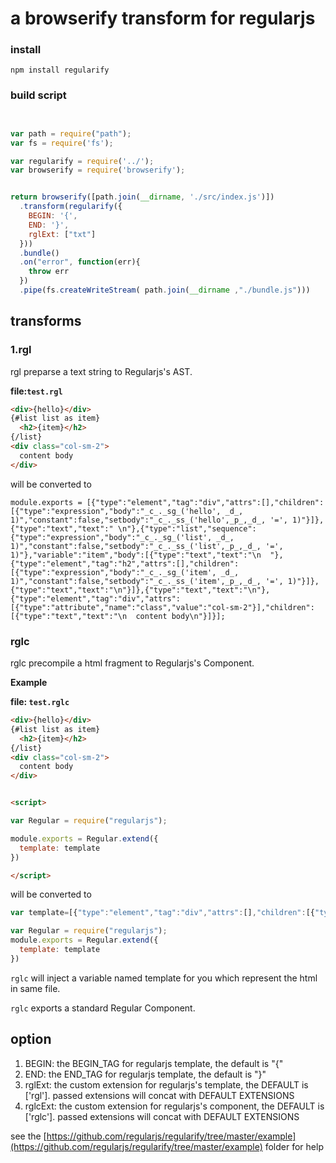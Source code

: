 # a browserify transform for regularjs



### install

`npm install regularify`

### build script

```javascript


var path = require("path");
var fs = require('fs');

var regularify = require('../');
var browserify = require('browserify');


return browserify([path.join(__dirname, './src/index.js')])
  .transform(regularify({
    BEGIN: '{', 
    END: '}',
    rglExt: ["txt"]
  }))
  .bundle()
  .on("error", function(err){
    throw err
  })
  .pipe(fs.createWriteStream( path.join(__dirname ,"./bundle.js")))


```


## transforms


### 1.rgl

rgl preparse a text string to Regularjs's AST.


__file:`test.rgl`__

```html
<div>{hello}</div> 
{#list list as item}
  <h2>{item}</h2>
{/list}
<div class="col-sm-2">
  content body
</div>

```

will be converted to

```
module.exports = [{"type":"element","tag":"div","attrs":[],"children":[{"type":"expression","body":"_c_._sg_('hello', _d_, 1)","constant":false,"setbody":"_c_._ss_('hello',_p_,_d_, '=', 1)"}]},{"type":"text","text":" \n"},{"type":"list","sequence":{"type":"expression","body":"_c_._sg_('list', _d_, 1)","constant":false,"setbody":"_c_._ss_('list',_p_,_d_, '=', 1)"},"variable":"item","body":[{"type":"text","text":"\n  "},{"type":"element","tag":"h2","attrs":[],"children":[{"type":"expression","body":"_c_._sg_('item', _d_, 1)","constant":false,"setbody":"_c_._ss_('item',_p_,_d_, '=', 1)"}]},{"type":"text","text":"\n"}]},{"type":"text","text":"\n"},{"type":"element","tag":"div","attrs":[{"type":"attribute","name":"class","value":"col-sm-2"}],"children":[{"type":"text","text":"\n  content body\n"}]}];
```




### rglc

rglc precompile a html fragment to Regularjs's Component.

__Example__


__file: `test.rglc`__

```html
<div>{hello}</div> 
{#list list as item}
  <h2>{item}</h2>
{/list}
<div class="col-sm-2">
  content body
</div>


<script>

var Regular = require("regularjs");

module.exports = Regular.extend({
  template: template
})

</script>
```

will be converted to

```js
var template=[{"type":"element","tag":"div","attrs":[],"children":[{"type":"expression","body":"_c_._sg_('hello', _d_, 1)","constant":false,"setbody":"_c_._ss_('hello',_p_,_d_, '=', 1)"}]},{"type":"text","text":" \n"},{"type":"list","sequence":{"type":"expression","body":"_c_._sg_('list', _d_, 1)","constant":false,"setbody":"_c_._ss_('list',_p_,_d_, '=', 1)"},"variable":"item","body":[{"type":"text","text":"\n  "},{"type":"element","tag":"h2","attrs":[],"children":[{"type":"expression","body":"_c_._sg_('item', _d_, 1)","constant":false,"setbody":"_c_._ss_('item',_p_,_d_, '=', 1)"}]},{"type":"text","text":"\n"}]},{"type":"text","text":"\n"},{"type":"element","tag":"div","attrs":[{"type":"attribute","name":"class","value":"col-sm-2"}],"children":[{"type":"text","text":"\n  content body\n"}]}];

var Regular = require("regularjs");
module.exports = Regular.extend({
  template: template
})
```

`rglc` will inject a variable named template for you which represent the html in same file. 

`rglc` exports a standard Regular Component.


## __option__

1. BEGIN: the BEGIN_TAG for regularjs template, the default is "{"
2. END: the END_TAG for regularjs template, the default is "}"
3. rglExt: the custom extension for regularjs's template, the DEFAULT is ['rgl']. passed extensions will concat with DEFAULT EXTENSIONS
3. rglcExt: the custom extension for regularjs's component, the DEFAULT is ['rglc']. passed extensions will concat with DEFAULT EXTENSIONS




see the [https://github.com/regularjs/regularify/tree/master/example](https://github.com/regularjs/regularify/tree/master/example) folder for help
